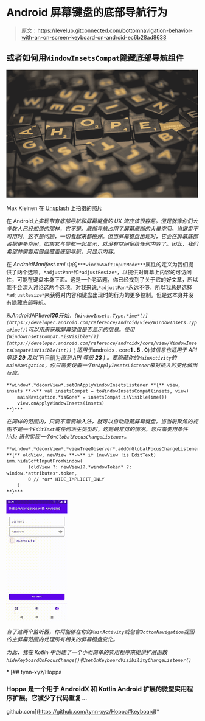 # Android 屏幕键盘的底部导航行为

> 原文：<https://levelup.gitconnected.com/bottomnavigation-behavior-with-an-on-screen-keyboard-on-android-ec6b28ad8638>

## 或者如何用`WindowInsetsCompat`隐藏底部导航组件

![](img/11559fe06837c015287aaaf452564b31.png)

Max Kleinen 在 [Unsplash](https://unsplash.com?utm_source=medium&utm_medium=referral) 上拍摄的照片

在 Android*上实现带有底部导航和屏幕键盘的 UX 流应该很容易。但是就像你们大多数人已经知道的那样，它不是。底部导航占用了屏幕底部的大量空间。当键盘不可用时，这不是问题，一切看起来都很好。但当屏幕键盘出现时，它会在屏幕底部占据更多空间，如果它与导航一起显示，就没有空间留给任何内容了。因此，我们希望并需要用键盘覆盖底部导航，只显示内容。*

在 *AndroidManifest.xml* 中的`***windowSoftInputMode***`属性的定义为我们提供了两个选项，`*adjustPan*`和`*adjustResize*`，以提供对屏幕上内容的可访问性，可能在键盘本身下面。这是一个老话题，你已经找到了关于它的好文章，所以我不会深入讨论这两个选项。对我来说,`*adjustPan*`永远不够，所以我总是选择`*adjustResize*`来获得对内容和键盘出现时的行为的更多控制。但是这本身并没有隐藏底部导航。

从*Android*API*level**30**开始，`[WindowInsets.Type.*ime*()](https://developer.android.com/reference/android/view/WindowInsets.Type#ime())`可以用来获取屏幕键盘是否显示的信息。使用`[WindowInsetsCompat.*isVisible*()](https://developer.android.com/reference/androidx/core/view/WindowInsetsCompat#isVisible(int))` *(* 适用于*androidx . core****1 . 5 . 0****)*该信息也适用于 API 等级 **29** 及以下*(目前为*直到 API 等级 **23** *)* 。要隐藏你的`MainActivity`的`mainNavigation`，你只需要设置一个`OnApplyInsetsListener`来对插入的变化做出反应。*

```
**window*.*decorView*.setOnApplyWindowInsetsListener **{** view, insets **->** val insetsCompat = toWindowInsetsCompat(insets, view)
    mainNavigation.*isGone* = insetsCompat.isVisible(ime())
    view.onApplyWindowInsets(insets)
**}***
```

*在同样的范围内，只要不需要输入法，就可以自动隐藏屏幕键盘。当当前聚焦的视图不是一个`EditText`或任何派生类型时，这是最常见的情况。您只需要用条件 hide 语句实现一个`OnGlobalFocusChangeListener`。*

```
**window*.*decorView*.*viewTreeObserver*.addOnGlobalFocusChangeListener **{** oldView, newView **->** if (newView !is EditText) imm.hideSoftInputFromWindow(
        (oldView ?: newView)?.*windowToken* ?: window.*attributes*.token,
        0 // *or* HIDE_IMPLICIT_ONLY
    )
**}***
```

*![](img/4d2fcad92ce0813f4e33e598631656ad.png)*

*有了这两个监听器，你将能够在你的`MainActivity`或包含`BottomNavigation`视图的主屏幕范围内处理所有相关的屏幕键盘变化。*

*为此，我在 *Kotlin* 中创建了一个小而简单的实用程序来提供扩展函数`hideKeyboardOnFocusChange()`和`setOnKeyboardVisibilityChangeListener()`*

*[](https://github.com/tynn-xyz/Hoppa#keyboard) [## tynn-xyz/Hoppa

### Hoppa 是一个用于 AndroidX 和 Kotlin Android 扩展的微型实用程序扩展。它减少了代码重复…

github.com](https://github.com/tynn-xyz/Hoppa#keyboard)*